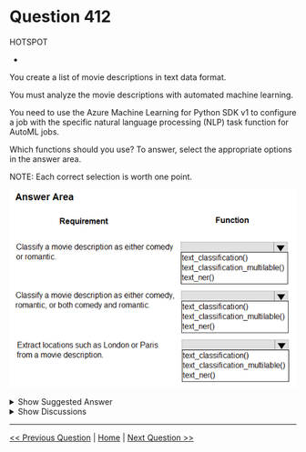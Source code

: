 # Question 412

HOTSPOT

-

You create a list of movie descriptions in text data format.

You must analyze the movie descriptions with automated machine learning.

You need to use the Azure Machine Learning for Python SDK v1 to configure a job with the specific natural language processing (NLP) task function for AutoML jobs.

Which functions should you use? To answer, select the appropriate options in the answer area.

NOTE: Each correct selection is worth one point.

![Question Image](../images/q412_q_image441.png)

<details>
  <summary>Show Suggested Answer</summary>

<img src="../images/q412_ans_0_image442.png" alt="Answer Image"><br>

</details>

<details>
  <summary>Show Discussions</summary>

<blockquote><p><strong>oakmm</strong> <code>(Fri 20 Sep 2024 23:35)</code> - <em>Upvotes: 3</em></p><p>https://learn.microsoft.com/en-us/azure/machine-learning/how-to-auto-train-nlp-models?tabs=cli#named-entity-recognition-ner</p></blockquote>

</details>

---

[<< Previous Question](question_411.md) | [Home](../index.md) | [Next Question >>](question_413.md)
